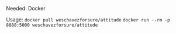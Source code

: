 Needed: Docker

Usage: 
```docker pull weschavezforsure/attitude``` 
```docker run --rm -p 8888:5000 weschavezforsure/attitude``` 
